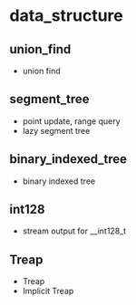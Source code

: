 # data_structure
## union_find
  - union find
## segment_tree
  - point update, range query
  - lazy segment tree
## binary_indexed_tree
  - binary indexed tree
## int128
  - stream output for \_\_int128\_t
## Treap
  - Treap
  - Implicit Treap
